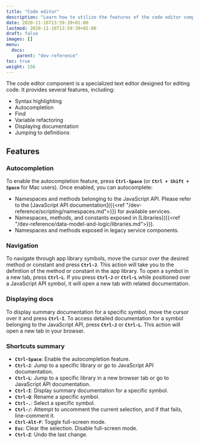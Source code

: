 ```yaml
---
title: "Code editor"
description: "Learn how to utilize the features of the code editor component."
date: 2020-11-16T13:59:39+01:00
lastmod: 2020-11-16T13:59:39+01:00
draft: false
images: []
menu:
  docs:
    parent: "dev-reference"
toc: true
weight: 156
---
```


The code editor component is a specialized text editor designed for editing code. It provides several features, including:

- Syntax highlighting
- Autocompletion
- Find
- Variable refactoring
- Displaying documentation
- Jumping to definitions

## **Features**

### Autocompletion
To enable the autocompletion feature, press **`Ctrl-Space`** (or **`Ctrl + Shift + Space`** for Mac users). Once enabled, you can autocomplete:

- Namespaces and methods belonging to the JavaScript API. Please refer to the [JavaScript API documentation]({{<ref "/dev-reference/scripting/namespaces.md">}}) for available services.
- Namespaces, methods, and constants exposed in [Libraries]({{<ref "/dev-reference/data-model-and-logic/libraries.md">}}).
- Namespaces and methods exposed in legacy service components.

### Navigation
To navigate through app library symbols, move the cursor over the desired method or constant and press **`Ctrl-J`**. This action will take you to the definition of the method or constant in the app library. To open a symbol in a new tab, press **`Ctrl-L`**. If you press **`Ctrl-J`** or **`Ctrl-L`** while positioned over a JavaScript API symbol, it will open a new tab with related documentation.

### Displaying docs
To display summary documentation for a specific symbol, move the cursor over it and press **`Ctrl-I`**. To access detailed documentation for a symbol belonging to the JavaScript API, press **`Ctrl-J`** or **`Ctrl-L`**. This action will open a new tab in your browser.

### Shortcuts summary

- **`Ctrl-Space`**: Enable the autocompletion feature.
- **`Ctrl-J`**: Jump to a specific library or go to JavaScript API documentation.
- **`Ctrl-L`**: Jump to a specific library in a new browser tab or go to JavaScript API documentation.
- **`Ctrl-I`**: Display summary documentation for a specific symbol.
- **`Ctrl-Q`**: Rename a specific symbol.
- **`Ctrl-.`**: Select a specific symbol.
- **`Ctrl-/`**: Attempt to uncomment the current selection, and if that fails, line-comment it.
- **`Ctrl-Alt-F`**: Toggle full-screen mode.
- **`Esc`**: Clear the selection. Disable full-screen mode.
- **`Ctrl-Z`**: Undo the last change.
